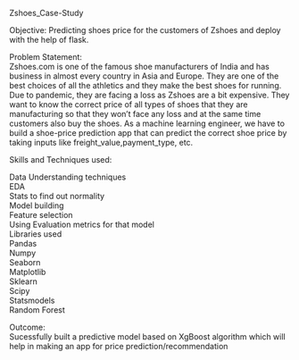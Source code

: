 Zshoes_Case-Study

Objective:
Predicting shoes price for the customers of Zshoes and deploy with the help of flask.

Problem Statement:  
Zshoes.com is one of the famous shoe manufacturers of India and has business in almost every country in Asia and Europe. They are one of the best choices of all the athletics and they make the best shoes for running. Due to pandemic, they are facing a loss as Zshoes are a bit expensive. They want to know the correct price of all types of shoes that they are manufacturing so that they won’t face any loss and at the same time customers also buy the shoes. As a machine learning engineer, we have to build a shoe-price prediction app that can predict the correct shoe price by taking inputs like freight_value,payment_type, etc.

Skills and Techniques used:

Data Understanding techniques  
EDA  
Stats to find out normality  
Model building  
Feature selection  
Using Evaluation metrics for that model  
Libraries used  
Pandas  
Numpy  
Seaborn  
Matplotlib   
Sklearn  
Scipy  
Statsmodels  
Random Forest 

Outcome:    
Sucessfully built a predictive model based on XgBoost algorithm which will help in making an app for price prediction/recommendation  
